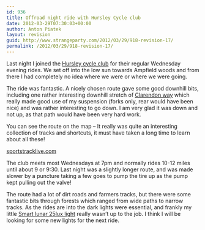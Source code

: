 ```yaml
---
id: 936
title: Offroad night ride with Hursley Cycle club
date: 2012-03-29T07:30:03+00:00
author: Anton Piatek
layout: revision
guid: http://www.strangeparty.com/2012/03/29/918-revision-17/
permalink: /2012/03/29/918-revision-17/
---
```

Last night I joined the [Hursley cycle club](http://cycling.ibmhursleyclub.org.uk/) for their regular Wednesday evening rides. We set off into the low sun towards Ampfield woods and from there I had completely no idea where we were or where we were going.

The ride was fantastic. A nicely chosen route gave some good downhill bits, including one rather interesting downhill stretch of [Clarendon way](http://www3.hants.gov.uk/longdistance/clarendon-way.htm) which really made good use of my suspension (forks only, rear would have been nice) and was rather interesting to go down. I am very glad it was down and not up, as that path would have been very hard work.

You can see the route on the map &#8211; It really was quite an interesting collection of tracks and shortcuts, it must have taken a long time to learn about all these!  


<div id="w1333005075514">
  <a href="http://sportstracklive.com">sportstracklive.com</a>
</div>

  
The club meets most Wednesdays at 7pm and normally rides 10-12 miles until about 9 or 9:30. Last night was a slightly longer route, and was made slower by a puncture taking a few goes to pump the tire up as the pump kept pulling out the valve!

The route had a lot of dirt roads and farmers tracks, but there were some fantastic bits through forests which ranged from wide paths to narrow tracks. As the rides are into the dark lights were essential, and frankly my little [Smart lunar 25lux light](http://road.cc/content/review/9009-smart-lunar-25-front-and-rear-light-set) really wasn&#8217;t up to the job. I think I will be looking for some new lights for the next ride.